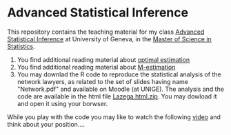 # Advanced Statistical Inference

This repository contains the teaching material for my class [Advanced Statistical Inference](https://wwwi.unige.ch/cursus/programme-des-cours/web/teachings/details/2020-S403109?year=2020) at University of Geneva, in the [Master of Science in Statistics](https://www.unige.ch/gsem/en/programs/masters/statistics/). 



1. You find additional reading material about [optimal estimation](https://github.com/dvdlvc/Advanced-Statistical-Inference/blob/main/OptimalEstim_Additional_Material.zip) 
2. You find additional reading material about [M-estimation](https://github.com/dvdlvc/Advanced-Statistical-Inference/blob/main/M_estim_AdditionalExample.zip)  
3. You may downlad the R code to reproduce the statistical analysis of the network lawyers, as related to the set of slides having name "Network.pdf" and available on Moodle (at UNIGE). The analysis and the code are available in the html file [Lazega.html.zip](https://github.com/dvdlvc/Advanced-Statistical-Inference/blob/main/Lazega.html.zip). You may dowload it and open it using your borwser. 


While you play with the code you may like to watch the following [video](https://www.youtube.com/watch?v=uHGlCi9jOWY&list=RDGMEMHDXYb1_DDSgDsobPsOFxpA&start_radio=1&rv=rk5ZQz93iGY) and think about your position.... 
